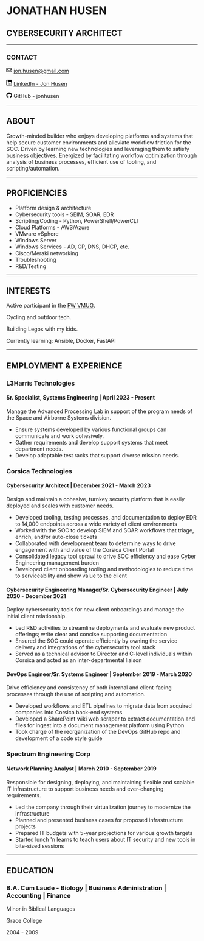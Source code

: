 # **JONATHAN HUSEN**

## CYBERSECURITY ARCHITECT

---

### CONTACT

<img src="./images/envelope.svg" alt="Email" width="15"/> [jon.husen@gmail.com](mailto:jon.husen@gmail.com)

<img src="./images/linkedin.svg" alt="LinkedIn" width="15"/> [LinkedIn - Jon Husen](https://www.linkedin.com/in/jonhusen)

<img src="./images/github.svg" alt="GitHub" width="15"/> [GitHub - jonhusen](https://github.com/jonhusen)

---

## ABOUT

Growth-minded builder who enjoys developing platforms and systems that help
secure customer environments and alleviate workflow friction for the SOC.
Driven by learning new technologies and leveraging them to satisfy business
objectives. Energized by facilitating workflow optimization through analysis
of business processes, efficient use of tooling, and scripting/automation.

---

## PROFICIENCIES

- Platform design & architecture
- Cybersecurity tools - SEIM, SOAR, EDR
- Scripting/Coding - Python, PowerShell/PowerCLI
- Cloud Platforms - AWS/Azure
- VMware vSphere
- Windows Server
- Windows Services - AD, GP, DNS, DHCP, etc.
- Cisco/Meraki networking
- Troubleshooting
- R&D/Testing

---

## INTERESTS

Active participant in the [FW VMUG](https://twitter.com/fortwaynevmug).

Cycling and outdoor tech.

Building Legos with my kids.

Currently learning: Ansible, Docker, FastAPI

---

## EMPLOYMENT & EXPERIENCE

### L3Harris Technologies

#### **Sr. Specialist, Systems Engineering** | April 2023 - Present

Manage the Advanced Processing Lab in support of the program needs of the
Space and Airborne Systems division.

- Ensure systems developed by various functional groups can communicate and work cohesively.
- Gather requirements and develop support systems that meet department needs.
- Develop adaptable test racks that support diverse mission needs.

### Corsica Technologies

#### **Cybersecurity Architect** | December 2021 - March 2023

Design and maintain a cohesive, turnkey security platform that is easily
deployed and scales with customer needs.

- Developed tooling, testing processes, and documentation to deploy EDR to 14,000 endpoints across a wide variety of client environments
- Worked with the SOC to develop SIEM and SOAR workflows that triage, enrich, and/or auto-close tickets
- Collaborated with development team to determine ways to drive engagement with and value of the Corsica Client Portal
- Consolidated legacy tool sprawl to drive SOC efficiency and ease Cyber Engineering management burden
- Developed client onboarding tooling and methodologies to reduce time to serviceability and show value to the client

#### **Cybersecurity Engineering Manager/Sr. Cybersecurity Engineer** | July 2020 - December 2021

Deploy cybersecurity tools for new client onboardings and manage the initial client relationship.

- Led R&D activities to streamline deployments and evaluate new product offerings; write clear and concise supporting documentation
- Ensured the SOC could operate efficiently by owning the service delivery and integrations of the cybersecurity tool stack
- Served as a technical advisor to Director and C-level individuals within Corsica and acted as an inter-departmental liaison

#### **DevOps Engineer/Sr. Systems Engineer** | September 2019 - March 2020

Drive efficiency and consistency of both internal and client-facing processes through the use of scripting and automation.

- Developed workflows and ETL pipelines to migrate data from acquired companies into Corsica back-end systems
- Developed a SharePoint wiki web scraper to extract documentation and files for ingest into a document management platform using Python
- Took charge of the reorganization of the DevOps GitHub repo and development of a code style guide

### Spectrum Engineering Corp

#### **Network Planning Analyst** | March 2010 - September 2019

Responsible for designing, deploying, and maintaining flexible and scalable IT
infrastructure to support business needs and ever-changing requirements.

- Led the company through their virtualization journey to modernize the infrastructure
- Planned and presented business cases for proposed infrastructure projects
- Prepared IT budgets with 5-year projections for various growth targets
- Started lunch 'n learns to teach users about IT security and new tools in bite-sized sessions

---

## EDUCATION

### B.A. Cum Laude - Biology | Business Administration | Accounting | Finance

Minor in Biblical Languages

Grace College

2004 - 2009
